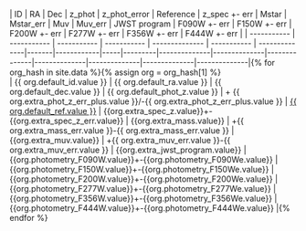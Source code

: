 
 | ID          | RA          | Dec         | z_phot      | z_phot_error   | Reference   | z_spec +- err | Mstar |  Mstar_err | Muv | Muv_err | JWST program | F090W +- err | F150W +- err | F200W +- err | F277W +- err | F356W +- err | F444W +- err |
 | ----------- | ----------- | ----------- | ----------- | -------------- | ----------- | --------------|-------|------------|-----|---------|--------------|--------------|--------------|--------------|--------------|--------------|--------------|{% for org_hash in site.data %}{% assign org = org_hash[1] %}  
    | {{ org.default_id.value }} | {{ org.default_ra.value }} | {{ org.default_dec.value }} | {{ org.default_phot_z.value }} | + {{ org.extra_phot_z_err_plus.value }}/-{{ org.extra_phot_z_err_plus.value }} | <a href="https://ui.adsabs.harvard.edu/abs/{{ org.default_ref.value }}/abstract">{{ org.default_ref.value }}</a> | {{org.extra_spec_z.value}}+-{{org.extra_spec_z_err.value}} | {{org.extra_mass.value}} | +{{ org.extra_mass_err.value }}-{{ org.extra_mass_err.value }} | {{org.extra_muv.value}} | +{{ org.extra_muv_err.value }}-{{ org.extra_muv_err.value }} |  {{org.extra_jwst_program.value}} | {{org.photometry_F090W.value}}+-{{org.photometry_F090We.value}} | {{org.photometry_F150W.value}}+-{{org.photometry_F150We.value}} |  {{org.photometry_F200W.value}}+-{{org.photometry_F200We.value}} | {{org.photometry_F277W.value}}+-{{org.photometry_F277We.value}} | {{org.photometry_F356W.value}}+-{{org.photometry_F356We.value}} | {{org.photometry_F444W.value}}+-{{org.photometry_F444We.value}} |{% endfor %}
